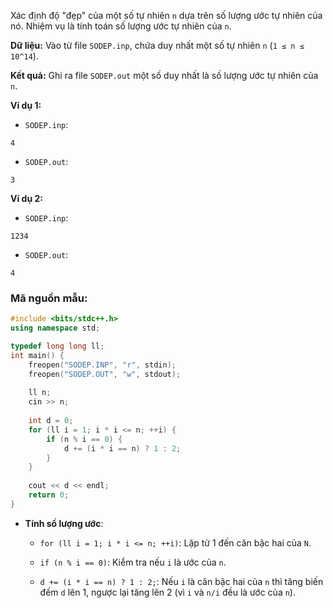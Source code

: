 Xác định độ "đẹp" của một số tự nhiên `n` dựa trên số lượng ước tự nhiên của nó. Nhiệm vụ là tính toán số lượng ước tự nhiên của `n`.

**Dữ liệu:** Vào từ file `SODEP.inp`, chứa duy nhất một số tự nhiên `n` (`1 ≤ n ≤ 10^14`).

**Kết quả:** Ghi ra file `SODEP.out` một số duy nhất là số lượng ước tự nhiên của `n`.

**Ví dụ 1:**

- `SODEP.inp`:

```
4
```

- `SODEP.out`:

```
3
```

**Ví dụ 2:**

- `SODEP.inp`:

```
1234
```

- `SODEP.out`: 

```
4 
```

### Mã nguồn mẫu:

```cpp
#include <bits/stdc++.h>
using namespace std;

typedef long long ll;
int main() {
    freopen("SODEP.INP", "r", stdin);
    freopen("SODEP.OUT", "w", stdout);
    
    ll n;
    cin >> n;
    
    int d = 0;
    for (ll i = 1; i * i <= n; ++i) {
        if (n % i == 0) {
            d += (i * i == n) ? 1 : 2;
        }
    }
    
    cout << d << endl;
    return 0;
}
```

- **Tính số lượng ước**:
    
    - `for (ll i = 1; i * i <= n; ++i)`: Lặp từ 1 đến căn bậc hai của `N`.
        
    - `if (n % i == 0)`: Kiểm tra nếu `i` là ước của `n`.
        
    - `d += (i * i == n) ? 1 : 2;`: Nếu `i` là căn bậc hai của `n` thì tăng biến đếm `d` lên 1, ngược lại tăng lên 2 (vì `i` và `n/i` đều là ước của `n`).